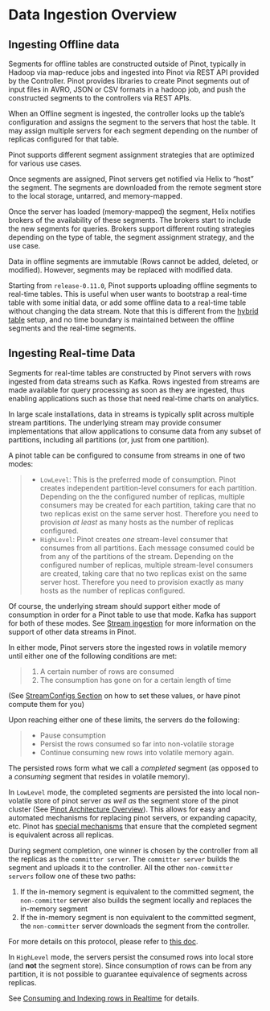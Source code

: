 # Data Ingestion Overview

## Ingesting Offline data

Segments for offline tables are constructed outside of Pinot, typically in Hadoop via map-reduce jobs and ingested into Pinot via REST API provided by the Controller. Pinot provides libraries to create Pinot segments out of input files in AVRO, JSON or CSV formats in a hadoop job, and push the constructed segments to the controllers via REST APIs.

When an Offline segment is ingested, the controller looks up the table’s configuration and assigns the segment to the servers that host the table. It may assign multiple servers for each segment depending on the number of replicas configured for that table.

Pinot supports different segment assignment strategies that are optimized for various use cases.

Once segments are assigned, Pinot servers get notified via Helix to “host” the segment. The segments are downloaded from the remote segment store to the local storage, untarred, and memory-mapped.

Once the server has loaded (memory-mapped) the segment, Helix notifies brokers of the availability of these segments. The brokers start to include the new segments for queries. Brokers support different routing strategies depending on the type of table, the segment assignment strategy, and the use case.

Data in offline segments are immutable (Rows cannot be added, deleted, or modified). However, segments may be replaced with modified data.

Starting from `release-0.11.0`, Pinot supports uploading offline segments to real-time tables. This is useful when user wants to bootstrap a real-time table with some initial data, or add some offline data to a real-time table without changing the data stream. Note that this is different from the [hybrid table](../../basics/components/table/#hybrid-table) setup, and no time boundary is maintained between the offline segments and the real-time segments.

## Ingesting Real-time Data

Segments for real-time tables are constructed by Pinot servers with rows ingested from data streams such as Kafka. Rows ingested from streams are made available for query processing as soon as they are ingested, thus enabling applications such as those that need real-time charts on analytics.

In large scale installations, data in streams is typically split across multiple stream partitions. The underlying stream may provide consumer implementations that allow applications to consume data from any subset of partitions, including all partitions (or, just from one partition).

A pinot table can be configured to consume from streams in one of two modes:

> * `LowLevel`: This is the preferred mode of consumption. Pinot creates independent partition-level consumers for each partition. Depending on the the configured number of replicas, multiple consumers may be created for each partition, taking care that no two replicas exist on the same server host. Therefore you need to provision _at least_ as many hosts as the number of replicas configured.
> * `HighLevel`: Pinot creates _one_ stream-level consumer that consumes from all partitions. Each message consumed could be from any of the partitions of the stream. Depending on the configured number of replicas, multiple stream-level consumers are created, taking care that no two replicas exist on the same server host. Therefore you need to provision exactly as many hosts as the number of replicas configured.

Of course, the underlying stream should support either mode of consumption in order for a Pinot table to use that mode. Kafka has support for both of these modes. See [Stream ingestion](../../basics/data-import/pinot-stream-ingestion/) for more information on the support of other data streams in Pinot.

In either mode, Pinot servers store the ingested rows in volatile memory until either one of the following conditions are met:

> 1. A certain number of rows are consumed
> 2. The consumption has gone on for a certain length of time

(See [StreamConfigs Section](../../configuration-reference/table.md#realtime-table-config) on how to set these values, or have pinot compute them for you)

Upon reaching either one of these limits, the servers do the following:

> * Pause consumption
> * Persist the rows consumed so far into non-volatile storage
> * Continue consuming new rows into volatile memory again.

The persisted rows form what we call a _completed_ segment (as opposed to a _consuming_ segment that resides in volatile memory).

In `LowLevel` mode, the completed segments are persisted the into local non-volatile store of pinot server _as well as_ the segment store of the pinot cluster (See [Pinot Architecture Overview](../../basics/architecture.md)). This allows for easy and automated mechanisms for replacing pinot servers, or expanding capacity, etc. Pinot has [special mechanisms](https://cwiki.apache.org/confluence/display/PINOT/Consuming+and+Indexing+rows+in+Realtime#ConsumingandIndexingrowsinRealtime-Segmentcompletionprotocol) that ensure that the completed segment is equivalent across all replicas.

During segment completion, one winner is chosen by the controller from all the replicas as the `committer server`. The `committer server` builds the segment and uploads it to the controller. All the other `non-committer servers` follow one of these two paths:

1. If the in-memory segment is equivalent to the committed segment, the `non-committer` server also builds the segment locally and replaces the in-memory segment
2. If the in-memory segment is non equivalent to the committed segment, the `non-committer` server downloads the segment from the controller.

For more details on this protocol, please refer to [this doc](https://cwiki.apache.org/confluence/display/PINOT/Consuming+and+Indexing+rows+in+Realtime#ConsumingandIndexingrowsinRealtime-Segmentcompletionprotocol).

In `HighLevel` mode, the servers persist the consumed rows into local store (and **not** the segment store). Since consumption of rows can be from any partition, it is not possible to guarantee equivalence of segments across replicas.

See [Consuming and Indexing rows in Realtime](https://cwiki.apache.org/confluence/display/PINOT/Consuming+and+Indexing+rows+in+Realtime) for details.
